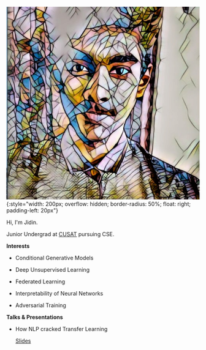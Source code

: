 

![Jidin Dinesh](/img/dp.jpeg){:style="width: 200px; overflow: hidden; border-radius: 50%; float: right; padding-left: 20px"}

Hi, I'm Jidin.

Junior Undergrad at [CUSAT](https://cusat.ac.in/) pursuing CSE. 

**Interests**

* Conditional Generative Models
  
* Deep Unsupervised Learning

* Federated Learning

* Interpretability of Neural Networks
               
* Adversarial Training

**Talks & Presentations**

* How NLP cracked Transfer Learning

    [Slides](http://bit.do/eSvDp)

<div style="margin: 150px;"></div>
